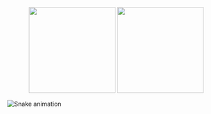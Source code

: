 <div align="center">
  <img height="200em" src="https://github-readme-stats-sigma-five.vercel.app/api?username=capy-larit&show_icons=true&theme=midnight-purple&hide_border=true"/>
  <img height="200em" src="https://github-readme-stats-sigma-five.vercel.app/api/top-langs/?username=capy-larit&layout=compact&theme=midnight-purple&langs_count=10&hide_border=true&exclude_repo=challengeDevops,life-share"/>
</div>


![Snake animation](https://github.com/capy-larit/capy-larit/blob/output/github-contribution-grid-snake.svg)
